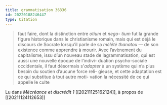 ```yaml
---
title: grammatisation 36336
id: 20220108246447
type: Citation
---
```


> faut faire, dont la distinction entre *otium* et *nego- tium* fut la grande figure historique dans le christianisme romain, mais qui est déjà le discours de Socrate lorsqu’il parle de sa *mélétè thanatou* — de son existence comme apprendre à mourir. Avec l’avènement du capitalisme, issu d’un nouveau stade de lagrammatisation, qui est aussi une nouvelle époque de l’indivi- duation psycho-sociale occidentale, il faut désormais s'*adapter* à un système qui n’a plus besoin du soutien d’aucune force reli- gieuse, et cette adaptation est ce qui substitue à tout autre moti- vation la nécessité de ce qui appelle le culte

Lu dans *Mécréance et discrédit 1* [[20211125162124]], à propos de [[20211124112653]]